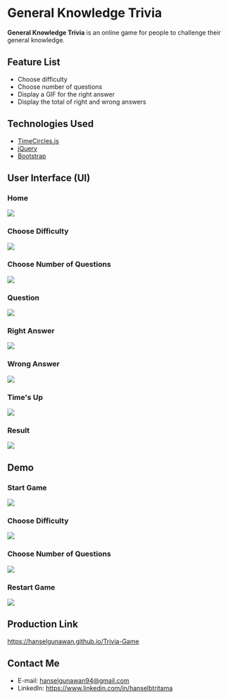 # General Knowledge Trivia

**General Knowledge Trivia** is an online game for people to challenge their general knowledge.

## Feature List
* Choose difficulty
* Choose number of questions
* Display a GIF for the right answer
* Display the total of right and wrong answers

## Technologies Used
* [TimeCircles.js](http://git.wimbarelds.nl/TimeCircles)
* [jQuery](http://jquery.com/download/)
* [Bootstrap](https://getbootstrap.com/)

## User Interface (UI)
### Home
![](https://imgur.com/BygqbLt.png)
### Choose Difficulty
![](https://imgur.com/2XvKMYG.png)
### Choose Number of Questions
![](https://imgur.com/QWdE8TV.png)
### Question
![](https://imgur.com/sR7NUby.png)
### Right Answer
![](https://imgur.com/Bsv5aYA.png)
### Wrong Answer
![](https://imgur.com/WuajmOr.png)
### Time's Up
![](https://imgur.com/2v1MiFu.png)
### Result
![](https://imgur.com/E5vPnnP.png)

## Demo
### Start Game
![](https://imgur.com/eaBlG6k.gif)
### Choose Difficulty
![](https://imgur.com/rU7QWx8.gif)
### Choose Number of Questions
![](https://imgur.com/4vuYFK8.gif)
### Restart Game
![](https://imgur.com/FNIuKgb.gif)

## Production Link
https://hanselgunawan.github.io/Trivia-Game

## Contact Me
* E-mail: hanselgunawan94@gmail.com
* LinkedIn: https://www.linkedin.com/in/hanselbtritama
